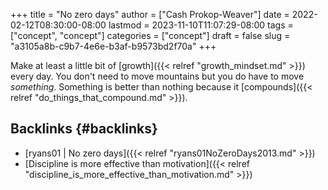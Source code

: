 +++
title = "No zero days"
author = ["Cash Prokop-Weaver"]
date = 2022-02-12T08:30:00-08:00
lastmod = 2023-11-10T11:07:29-08:00
tags = ["concept", "concept"]
categories = ["concept"]
draft = false
slug = "a3105a8b-c9b7-4e6e-b3af-b9573bd2f70a"
+++

Make at least a little bit of [growth]({{< relref "growth_mindset.md" >}}) every day. You don't need to move mountains but you do have to move _something_. Something is better than nothing because it [compounds]({{< relref "do_things_that_compound.md" >}}).


## Backlinks {#backlinks}

-   [ryans01 | No zero days]({{< relref "ryans01NoZeroDays2013.md" >}})
-   [Discipline is more effective than motivation]({{< relref "discipline_is_more_effective_than_motivation.md" >}})
